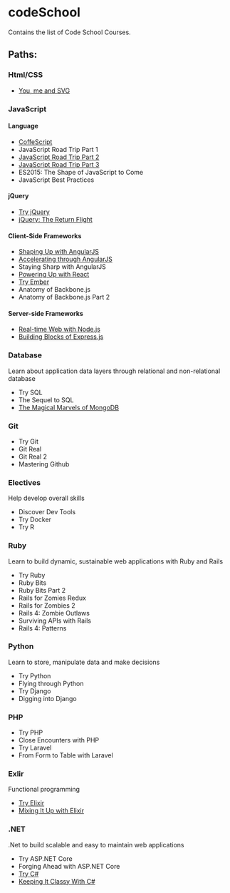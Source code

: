 # codeSchool

Contains the list of Code School Courses.  

## Paths:

### Html/CSS
* [You, me and SVG](https://github.com/malevolentninja/codeSchool/tree/master/SVG/You_Me_and_SVG)

### JavaScript

#### Language

* [CoffeScript](https://github.com/malevolentninja/codeSchool/tree/master/CoffeeScript)
* JavaScript Road Trip Part 1
* [JavaScript Road Trip Part 2](https://github.com/malevolentninja/codeSchool/tree/master/JavaScript_RoadTrip/Part_Two)
* [JavaScript Road Trip Part 3](https://github.com/malevolentninja/codeSchool/tree/master/JavaScript_RoadTrip/Part_Three)
* ES2015: The Shape of JavaScript to Come
* JavaScript Best Practices 

#### jQuery

* [Try jQuery](https://github.com/malevolentninja/codeSchool/tree/master/jQuery/Try_jQuery)
* [jQuery: The Return Flight](https://github.com/malevolentninja/codeSchool/tree/master/jQuery/jQuery_the_Return_Flight)

#### Client-Side Frameworks
* [Shaping Up with AngularJS](https://github.com/malevolentninja/codeSchool/tree/master/AngularJs/Shaping_Up_With_AngularJs)
* [Accelerating through AngularJS](https://github.com/malevolentninja/codeSchool/tree/master/AngularJs/Accelerating_through_Angular)
* Staying Sharp with AngularJS
* [Powering Up with React](https://github.com/malevolentninja/codeSchool/tree/master/React/Powering_up_with_react)
* [Try Ember](https://github.com/malevolentninja/codeSchool/tree/master/Ember)
* Anatomy of Backbone.js
* Anatomy of Backbone.js Part 2

#### Server-side Frameworks

* [Real-time Web with Node.js](https://github.com/malevolentninja/codeSchool/tree/master/Node)
* [Building Blocks of Express.js](https://github.com/malevolentninja/codeSchool/tree/master/Express)


### Database
Learn about application data layers through relational and non-relational database

* Try SQL
* The Sequel to SQL 
* [The Magical Marvels of MongoDB](https://github.com/malevolentninja/codeSchool/tree/master/MongoDB/theMagicalMarvels_MongoDB) 


### Git
* Try Git
* Git Real
* Git Real 2
* Mastering Github

### Electives
Help develop overall skills

* Discover Dev Tools
* Try Docker
* Try R


### Ruby
Learn to build dynamic, sustainable web applications with Ruby and Rails

* Try Ruby
* Ruby Bits
* Ruby Bits Part 2
* Rails for Zomies Redux
* Rails for Zombies 2 
* Rails 4: Zombie Outlaws
* Surviving APIs with Rails
* Rails 4: Patterns



### Python
Learn to store, manipulate data and make decisions 
* Try Python
* Flying through Python
* Try Django
* Digging into Django

### PHP
* Try PHP
* Close Encounters with PHP
* Try Laravel
* From Form to Table with Laravel

### Exlir
Functional programming
* [Try Elixir](https://github.com/malevolentninja/codeSchool/tree/master/Elixir/Try_Elixr)
* [Mixing It Up with Elixir](https://github.com/malevolentninja/codeSchool/tree/master/Elixir/Mixing_It_Up_with_Elixir)

### .NET
.Net to build scalable and easy to maintain web applications

* Try ASP.NET Core
* Forging Ahead with ASP.NET Core
* [Try C#](https://github.com/malevolentninja/codeSchool/tree/master/Csharp/try_Csharp)
* [Keeping It Classy With C#](https://github.com/malevolentninja/codeSchool/tree/master/Csharp/keeping_it_classy)
